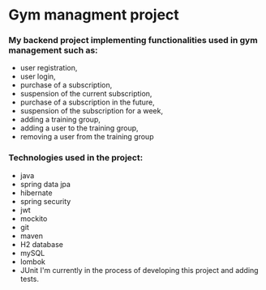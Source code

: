 # Gym managment project
### My backend project implementing functionalities used in gym management such as: 

* user registration,
* user login,
* purchase of a subscription,
* suspension of the current subscription,
* purchase of a subscription in the future,
* suspension of the subscription for a week,
* adding a training group,
* adding a user to the training group,
* removing a user from the training group
  
### Technologies used in the project:
* java
* spring data jpa
* hibernate
* spring security
* jwt
* mockito
* git
* maven
* H2 database
* mySQL
* lombok
* JUnit
I'm currently in the process of developing this project and adding tests.

